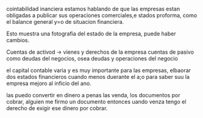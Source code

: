 cointabilidad inanciera estamos hablando de que las empresas estan obligadas a publicar sus operaciones comerciales,e stados proforma, como el balance general y=o de situacion financiera.

Esto muestra una fotografia del estado de la empresa, puede haber cambios.

Cuentas de activod -> vienes y derechos de la empresa
cuentas de pasivo como deudas del negocios, osea deudas y operaciones del negocio

el capital contable varia y es muy importante para las empresas, elbaorar dos estados financieros cuando menos duerante el a;o para saber suu la empresa mejoro al inficio del ano.

las puedo convertir en dinero a penas las venda, los documentos por cobrar, alguien me firmo un documento entonces uando venza tengo el derecho de exigir ese dinero por cobrar.

